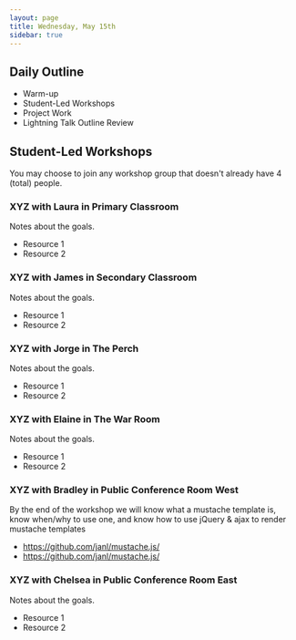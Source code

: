 ```yaml
---
layout: page
title: Wednesday, May 15th
sidebar: true
---
```


## Daily Outline

* Warm-up
* Student-Led Workshops
* Project Work
* Lightning Talk Outline Review

## Student-Led Workshops

You may choose to join any workshop group that doesn't already have 4 (total) people.

### XYZ with Laura in Primary Classroom

Notes about the goals.

* Resource 1
* Resource 2

### XYZ with James in Secondary Classroom

Notes about the goals.

* Resource 1
* Resource 2

### XYZ with Jorge in The Perch

Notes about the goals.

* Resource 1
* Resource 2

### XYZ with Elaine in The War Room

Notes about the goals.

* Resource 1
* Resource 2

### XYZ with Bradley in Public Conference Room West

By the end of the workshop we will know what a mustache template is, know when/why to use one, and know how to use jQuery & ajax to render mustache templates

* https://github.com/janl/mustache.js/
* https://github.com/janl/mustache.js/

### XYZ with Chelsea in Public Conference Room East

Notes about the goals.

* Resource 1
* Resource 2

